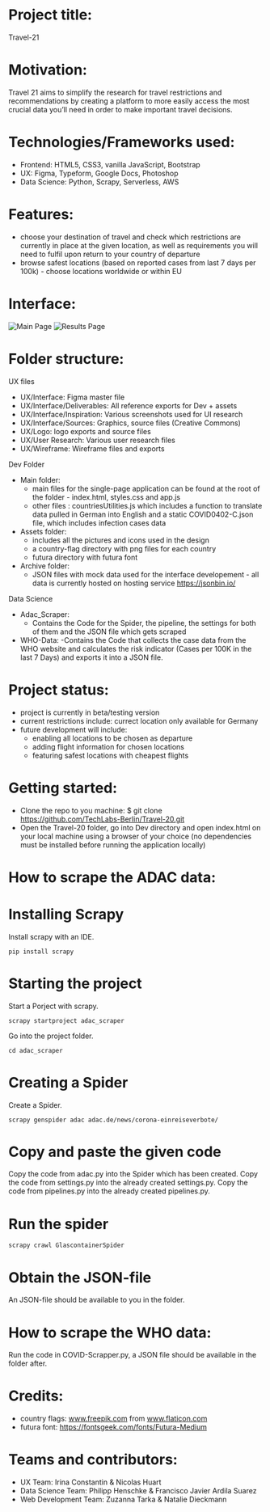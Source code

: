 # Project title: 
Travel-21

# Motivation: 
Travel 21 aims to simplify the research for travel restrictions and recommendations by creating a platform to more easily access the most crucial data you’ll need in order to make important travel decisions.

# Technologies/Frameworks used:
- Frontend: HTML5, CSS3, vanilla JavaScript, Bootstrap
- UX: Figma, Typeform, Google Docs, Photoshop
- Data Science: Python, Scrapy, Serverless, AWS 

# Features:
- choose your destination of travel and check which restrictions are currently in place at the given location, as well as requirements you will need to fulfil upon return to your country of departure
- browse safest locations (based on reported cases from last 7 days per 100k) - choose locations worldwide or within EU

# Interface:
![Main Page](https://github.com/TechLabs-Berlin/Travel-20/blob/main/UX/Interface/Deliverables/INTERFACE_09_Homepage_2x.png "Main Page View")
![Results Page](https://github.com/TechLabs-Berlin/Travel-20/blob/main/UX/Interface/Deliverables/INTERFACE_08_Results_2x.png "Results Page View")

# Folder structure:

UX files
- UX/Interface: Figma master file
- UX/Interface/Deliverables: All reference exports for Dev + assets
- UX/Interface/Inspiration: Various screenshots used for UI research
- UX/Interface/Sources: Graphics, source files (Creative Commons)
- UX/Logo: logo exports and source files
- UX/User Research: Various user research files
- UX/Wireframe: Wireframe files and exports

Dev Folder
- Main folder:
    - main files for the single-page application can be found at the root of the folder - index.html, styles.css and app.js
    - other files : countriesUtilities.js which includes a function to translate data pulled in German into English and a static COVID0402-C.json file, which includes infection       cases data
- Assets folder: 
    -  includes all the pictures and icons used in the design
    - a country-flag directory with png files for each country 
    - futura directory with futura font 
- Archive folder:
    - JSON files with mock data used for the interface developement - all data is currently hosted on hosting service https://jsonbin.io/
    
Data Science
- Adac_Scraper:
    - Contains the Code for the Spider, the pipeline, the settings for both of them and the JSON file which gets scraped
- WHO-Data:
    -Contains the Code that collects the case data from the WHO website and calculates the risk indicator (Cases per 100K in the last 7 Days) and exports it into a            JSON file.

# Project status:
- project is currently in beta/testing version
- current restrictions include: currect location only available for Germany
- future development will include:
    - enabling all locations to be chosen as departure
    - adding flight information for chosen locations 
    - featuring safest locations with cheapest flights


# Getting started:
- Clone the repo to you machine: 
$ git clone https://github.com/TechLabs-Berlin/Travel-20.git
- Open the Travel-20 folder, go into Dev directory and open index.html on your local machine using a browser of your choice (no dependencies must be installed before running the application locally)

# How to scrape the ADAC data:
# Installing Scrapy
Install scrapy with an IDE.
```
pip install scrapy
```
# Starting the project
Start a Porject with scrapy.
```
scrapy startproject adac_scraper
```
Go into the project folder.
```
cd adac_scraper
```
# Creating a Spider
Create a Spider.
```
scrapy genspider adac adac.de/news/corona-einreiseverbote/
```
# Copy and paste the given code
Copy the code from adac.py into the Spider which has been created.
Copy the code from settings.py into the already created settings.py.
Copy the code from pipelines.py into the already created pipelines.py.

# Run the spider
```
scrapy crawl GlascontainerSpider
```
# Obtain the JSON-file
An JSON-file should be available to you in the folder.

# How to scrape the WHO data:
Run the code in COVID-Scrapper.py, a JSON file should be available in the folder after. 

# Credits:
- country flags: www.freepik.com from www.flaticon.com
- futura font: https://fontsgeek.com/fonts/Futura-Medium

# Teams and contributors:
- UX Team: Irina Constantin & Nicolas Huart
- Data Science Team: Philipp Henschke & Francisco Javier Ardila Suarez
- Web Development Team: Zuzanna Tarka & Natalie Dieckmann

